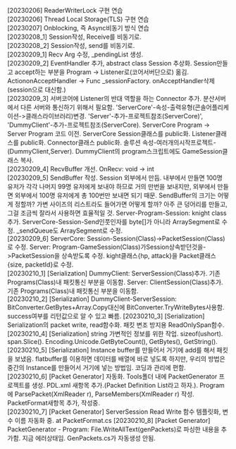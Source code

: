 
[20230206] ReaderWriterLock 구현 연습  
[20230206] Thread Local Storage(TLS) 구현 연습  
[20230207] Onblocking, 즉 Async비동기 방식 연습  
[20230208_1] Session작성, Receive를 비동기로.  
[20230208_2] Session작성, send를 비동기로.  
[20230209_1] Recv Arg 수정, _pendingList 생성.  
[20230209_2] EventHandler 추가, abstract class Session 추상화.  Session만들고 accept하는 부분을 Program -> Listener로(코어서버단으로) 옮김. Action<Socket>onAcceptHandler -> Func<Session> _sessionFactory. 
onAcceptHandler삭제(session으로 대신함.)  
[20230209_3] 서버코어에 Listener의 반대 역할을 하는 Connector 추가. 분산서버에서 다른 서버와 통신하기 위해서 필요함. 'ServerCore'-속성-출력유형(콘솔어플리케이션->클래스라이브러리)변경. 'Server'-추가-프로젝트참조(ServerCore)', 'DummyClient'-추가-프로젝트참조(ServerCore).
ServerCore Program -> Server Program 코드 이전. ServerCore Session클래스를 public화. Listener클래스를 public화. Connector클래스 public화. 솔루션 속성-여러개의시작프로젝트-(DummyClient,Server). DummyClient의 program스크립트에도 GameSession클래스 복사.  
[20230209_4] RecvBuffer 개선.  OnRecv: void -> int  
[20230209_5] SendBuffer 작성.  Session 외부에서 만듬. 내부에서 만들면 100명 유저가 각각 나머지 99명 유저에게 보내야 하므로 거의 만번을 보내지만, 외부에서 만들면 외부에서 100명 유저에게 총 100번만 보내면 되기 때문. SendBuffer의 크기는 어떻게 정할까? 가변 사이즈의 리스트라도 들어가면 어떻게 할까? 
아주 큰 덩어리를 만들고, 그걸 조금씩 잘라서 사용하면 효율적일 것. 
Server-Program-Session: knight class 추가. ServerCore-Session-Send인풋인자를 byte[]가 아니라 ArraySegment<byte>로 수정. _sendQueue도 ArraySegment<byte>로 수정.  
[20230209_6] ServerCore: Session-Session(Class)->PacketSession(Class)로 수정. Server: Program-GameSession(Class)가Session상속받던것을->PacketSession을 상속받도록 수정. kight클래스{hp, attack}을 Packet클래스{size, packetId}로 수정.   
[20230210_1] [Serialization] DummyClient: ServerSession(Class)추가. 기존 Programs(Class)내 패킷통신 부분을 이동함. Server: ClientSession(Class)추가. 기존 Programs(Class)내 패킷통신 부분을 이동함.  
[20230210_2] [Serialization] DummyClient-ServerSession: BitConverter.GetBytes+Array.Copy대신에 BitConverter.TryWriteBytes사용함. success여부를 리턴값으로 알 수 있고 빠름.
[20230210_3] [Serialization] Serialization의 packet write, read함수화. 패킷 변조 방지용 ReadOnlySpan<byte>함수.  
[20230210_4] [Serialization] string 가변적인 정보를 위한 작업. sizeof(ushort). span.Slice(). Encoding.Unicode.GetByteCount(), GetBytes(), GetString().  
[20230210_5] [Serialization] Instance buffer를 만들어서 거기에 add를 해서 패킷을 보냈음. flatbuffer를 이용하면 데이터를 배열에 바로 넣도록 하지만, 우리의 방법은 중간의 Instance를 만들어서 거기에 넣는 방법임. 코딩과 관리에 편함.  
[20230210_6] [Packet Generator] 자동화.   Tools폴더 내에 PacketGenerator 프로젝트를 생성. PDL.xml 새항목 추가.(Packet Definition List라고 하자.). Program에 ParsePacket(XmlReader r), ParseMembers(XmlReader r) 작성. PacketFormat새항목 추가, 작성중.  
[20230210_7] [Packet Generator] ServerSession Read Write 함수 템플릿화, 변수 이름 자동화 중. at PacketFormat.cs
[20230210_8] [Packet Generator] PacketGenerator - Program: File.WriteAllText(genPackets)로 파싱한 내용을 추가함. 지금 에러상태임. GenPackets.cs가 자동생성 안됨.